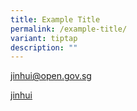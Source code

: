 ```yaml
---
title: Example Title
permalink: /example-title/
variant: tiptap
description: ""
---
```

<p><a href="jinhui@open.gov.sg" rel="noopener noreferrer nofollow" target="_blank">jinhui@open.gov.sg</a>
</p>
<p><a href="mailto:jinhui@open.gov.sg" rel="noopener noreferrer nofollow" target="_blank">jinhui</a>
</p>